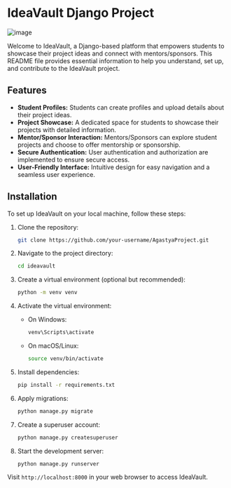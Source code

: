 # IdeaVault Django Project
![image](https://github.com/sanyuktajoshi/AgastyaProject/assets/79038075/cfd33970-93e9-4afd-8784-68607ce50d29)

Welcome to IdeaVault, a Django-based platform that empowers students to showcase their project ideas and connect with mentors/sponsors. This README file provides essential information to help you understand, set up, and contribute to the IdeaVault project.

## Features

- **Student Profiles:** Students can create profiles and upload details about their project ideas.
- **Project Showcase:** A dedicated space for students to showcase their projects with detailed information.
- **Mentor/Sponsor Interaction:** Mentors/Sponsors can explore student projects and choose to offer mentorship or sponsorship.
- **Secure Authentication:** User authentication and authorization are implemented to ensure secure access.
- **User-Friendly Interface:** Intuitive design for easy navigation and a seamless user experience.

## Installation

To set up IdeaVault on your local machine, follow these steps:

1. Clone the repository:

    ```bash
    git clone https://github.com/your-username/AgastyaProject.git
    ```

2. Navigate to the project directory:

    ```bash
    cd ideavault
    ```

3. Create a virtual environment (optional but recommended):

    ```bash
    python -m venv venv
    ```

4. Activate the virtual environment:

    - On Windows:

        ```bash
        venv\Scripts\activate
        ```

    - On macOS/Linux:

        ```bash
        source venv/bin/activate
        ```

5. Install dependencies:

    ```bash
    pip install -r requirements.txt
    ```

6. Apply migrations:

    ```bash
    python manage.py migrate
    ```

7. Create a superuser account:

    ```bash
    python manage.py createsuperuser
    ```

8. Start the development server:

    ```bash
    python manage.py runserver
    ```

Visit `http://localhost:8000` in your web browser to access IdeaVault.


